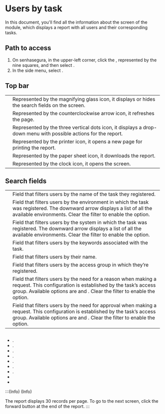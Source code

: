 # Users by task 

In this document, you'll find all the information about the  screen of the  module, which displays a report with all users and their corresponding tasks.

## Path to access
1. On senhasegura, in the upper-left corner, click the , represented by the nine squares, and then select .
2. In the side menu, select .


## Top bar

|  | |
|----|----|
|  | Represented by the magnifying glass icon, it displays or hides the search fields on the screen.|
| | Represented by the counterclockwise arrow icon, it refreshes the page.|
|  | Represented by the three vertical dots icon, it displays a drop-down menu with possible actions for the report.|
| | Represented by the printer icon, it opens a new page for printing the report.|
|  | Represented by the paper sheet icon, it downloads the report.|
|  | Represented by the clock icon, it opens the  screen. |

## Search fields


| | |
|----|----|
| | Field that filters users by the name of the task they registered.|
| | Field that filters users by the environment in which the task was registered. The downward arrow displays a list of all the available environments. Clear the filter to enable the  option. |
| | Field that filters users by the system in which the task was registered. The downward arrow displays a list of all the available environments. Clear the filter to enable the  option.|
| | Field that filters users by the keywords associated with the task.|
| | Field that filters users by their name.|
| | Field that filters users by the access group in which they’re registered.|
|  | Field that filters users by the need for a reason when making a request. This configuration is established by the task’s access group. Available options are  and . Clear the filter to enable the  option.  |
|  | Field that filters users by the need for approval when making a request. This configuration is established by the task’s access group. Available options are  and . Clear the filter to enable the  option.  |
 
## 
  - .
  - .
  - .
  - .
  - .
  - .
  - .
  - 
  - 

:::(Info) (Info)

The report displays 30 records per page. To go to the next screen, click the forward button at the end of the report.
:::